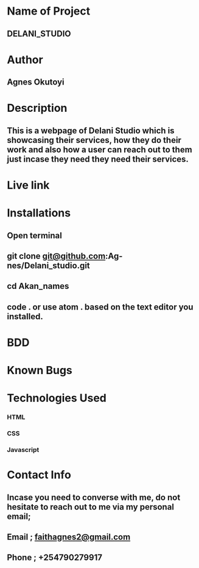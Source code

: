# Name of Project
##  DELANI_STUDIO

# Author
##  Agnes Okutoyi

# Description
##  This is a webpage of Delani Studio which is showcasing their services, how they do their work and also how a user can reach out to them just incase they need they need their services.

# Live link 
##   
 

# Installations
##  Open terminal
##  git clone git@github.com:Ag-nes/Delani_studio.git
##  cd Akan_names
##  code . or use atom . based on the text editor you installed.

# BDD


# Known Bugs
### 

# Technologies Used
###  HTML
###  CSS
###  Javascript

# Contact Info
##  Incase you need to converse with me, do not hesitate to reach out to me via my personal email;
##  Email ; faithagnes2@gmail.com
##  Phone ; +254790279917